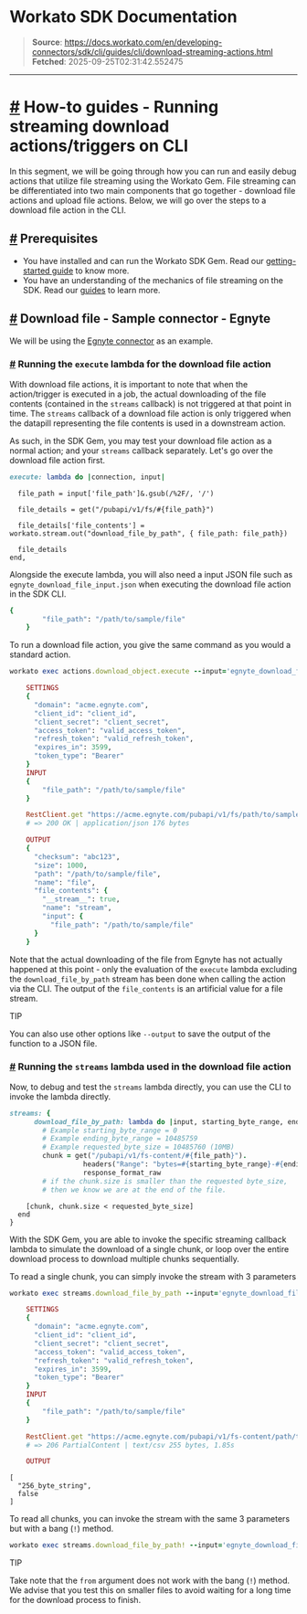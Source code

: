 # Workato SDK Documentation

> **Source**: https://docs.workato.com/en/developing-connectors/sdk/cli/guides/cli/download-streaming-actions.html
> **Fetched**: 2025-09-25T02:31:42.552475

---

# [#](<#how-to-guides-running-streaming-download-actions-triggers-on-cli>) How-to guides - Running streaming download actions/triggers on CLI

In this segment, we will be going through how you can run and easily debug actions that utilize file streaming using the Workato Gem. File streaming can be differentiated into two main components that go together - download file actions and upload file actions. Below, we will go over the steps to a download file action in the CLI.

## [#](<#prerequisites>) Prerequisites

  * You have installed and can run the Workato SDK Gem. Read our [getting-started guide](</developing-connectors/sdk/cli/guides/getting-started.html>) to know more.
  * You have an understanding of the mechanics of file streaming on the SDK. Read our [guides](</developing-connectors/sdk/guides/building-actions/streaming.html>) to learn more.

## [#](<#download-file-sample-connector-egnyte>) Download file - Sample connector - Egnyte

We will be using the [Egnyte connector](</developing-connectors/sdk/guides/building-actions/streaming/download-stream.html>) as an example.

### [#](<#running-the-execute-lambda-for-the-download-file-action>) Running the `execute` lambda for the download file action

With download file actions, it is important to note that when the action/trigger is executed in a job, the actual downloading of the file contents (contained in the `streams` callback) is not triggered at that point in time. The `streams` callback of a download file action is only triggered when the datapill representing the file contents is used in a downstream action.

As such, in the SDK Gem, you may test your download file action as a normal action; and your `streams` callback separately. Let's go over the download file action first.
```ruby
execute: lambda do |connection, input|
```
      file_path = input['file_path']&.gsub(/%2F/, '/')

      file_details = get("/pubapi/v1/fs/#{file_path}")

      file_details['file_contents'] = workato.stream.out("download_file_by_path", { file_path: file_path})

      file_details
    end,



Alongside the execute lambda, you will also need a input JSON file such as `egnyte_download_file_input.json` when executing the download file action in the SDK CLI.
```ruby
{
        "file_path": "/path/to/sample/file"
    }


```

To run a download file action, you give the same command as you would a standard action.
```ruby
workato exec actions.download_object.execute --input='egnyte_download_file_input.json' --verbose

    SETTINGS
    {
      "domain": "acme.egnyte.com",
      "client_id": "client_id",
      "client_secret": "client_secret",
      "access_token": "valid_access_token",
      "refresh_token": "valid_refresh_token",
      "expires_in": 3599,
      "token_type": "Bearer"
    }
    INPUT
    {
        "file_path": "/path/to/sample/file"
    }

    RestClient.get "https://acme.egnyte.com/pubapi/v1/fs/path/to/sample/file", "Accept"=>"application/json", "Accept-Encoding"=>"gzip, deflate", "Authorization"=>"Bearer valid_access_token", "Content-Length"=>"207", "Content-Type"=>"application/json", "User-Agent"=>"rest-client/2.0.2 (darwin19.6.0 x86_64) ruby/2.4.10p364"
    # => 200 OK | application/json 176 bytes       

    OUTPUT
    {
      "checksum": "abc123",
      "size": 1000,
      "path": "/path/to/sample/file",
      "name": "file",
      "file_contents": {
        "__stream__": true,
        "name": "stream",
        "input": {
          "file_path": "/path/to/sample/file"
      }
    }


```

Note that the actual downloading of the file from Egnyte has not actually happened at this point - only the evaluation of the `execute` lambda excluding the `download_file_by_path` stream has been done when calling the action via the CLI. The output of the `file_contents` is an artificial value for a file stream.

TIP

You can also use other options like `--output` to save the output of the function to a JSON file.

### [#](<#running-the-streams-lambda-used-in-the-download-file-action>) Running the `streams` lambda used in the download file action

Now, to debug and test the `streams` lambda directly, you can use the CLI to invoke the lambda directly.
```ruby
streams: {
      download_file_by_path: lambda do |input, starting_byte_range, ending_byte_range, requested_byte_size|
        # Example starting_byte_range = 0
        # Example ending_byte_range = 10485759 
        # Example requested_byte_size = 10485760 (10MB)
        chunk = get("/pubapi/v1/fs-content/#{file_path}").
                  headers("Range": "bytes=#{starting_byte_range}-#{ending_byte_range}").
                  response_format_raw
        # if the chunk.size is smaller than the requested byte_size, 
        # then we know we are at the end of the file.
```
        [chunk, chunk.size < requested_byte_size]
      end
    }



With the SDK Gem, you are able to invoke the specific streaming callback lambda to simulate the download of a single chunk, or loop over the entire download process to download multiple chunks sequentially.

To read a single chunk, you can simply invoke the stream with 3 parameters
```ruby
workato exec streams.download_file_by_path --input='egnyte_download_file_input.json' --from=0 --frame_size=256 --verbose

    SETTINGS
    {
      "domain": "acme.egnyte.com",
      "client_id": "client_id",
      "client_secret": "client_secret",
      "access_token": "valid_access_token",
      "refresh_token": "valid_refresh_token",
      "expires_in": 3599,
      "token_type": "Bearer"
    }
    INPUT
    {
        "file_path": "/path/to/sample/file"
    }

    RestClient.get "https://acme.egnyte.com/pubapi/v1/fs-content/path/to/sample/file", "Range"=>"bytes=0-255", "Accept"=>"application/json", "Accept-Encoding"=>"gzip, deflate", "Authorization"=>"Bearer valid_access_token", "Content-Length"=>"207", "User-Agent"=>"rest-client/2.0.2 (darwin19.6.0 x86_64) ruby/2.4.10p364"
    # => 206 PartialContent | text/csv 255 bytes, 1.85s       

    OUTPUT
```
    [
      "256_byte_string",
      false
    ]



To read all chunks, you can invoke the stream with the same 3 parameters but with a bang (`!`) method.
```ruby
workato exec streams.download_file_by_path! --input='egnyte_download_file_input.json' --frame_size=256 --verbose


```

TIP

Take note that the `from` argument does not work with the bang (`!`) method. We advise that you test this on smaller files to avoid waiting for a long time for the download process to finish.
